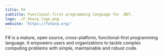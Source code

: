 ```yaml
---
title: F#
subtitle: Functional-first programming language for .NET.
logo: ./F_Sharp_logo.png
website: 'https://fsharp.org/'
---
```


F# is a mature, open source, cross-platform, functional-first programming language. It empowers users and organizations to tackle complex computing problems with simple, maintainable and robust code.
